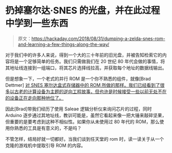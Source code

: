 # 扔掉塞尔达·SNES 的光盘，并在此过程中学到一些东西

> 原文：<https://hackaday.com/2018/08/31/dumping-a-zelda-snes-rom-and-learning-a-few-things-along-the-way/>

对于我们中的许多人来说，得到一个大的三十年前的旧光盘，并被告知检索它的内容将是一个足够简单的任务。我们只需做我们在 20 世纪 80 年代会做的事情，将其地址线连接到一组端口，将其芯片选择线拉高，并获取每个地址的数据线输出。

但是想象一下，一个老式的并行 ROM 是一个你不熟悉的组件，就像[Brad Dettmer] [对 SNES 塞尔达盒式存储器中的 ROM 所做的那样。我们已经看到了很多以古老的计算设备为主题的逆向工程故事，但也许是时候接受一些以前无处不在的设备正在走向那种地位了。](https://medium.com/@bdettmer/dumping-snes-zelda-rom-45b91b92e1c9)

因此[Brad]带我们经历了使用 Saleae 逻辑分析仪来询问芯片的过程，同时 Arduino 逐步通过其地址线，教训可能是，虽然它看起来像一把大锤来敲碎坚果，但重要的是要考虑到这种不相似性。如果你从未使用过 80 年代的 ROM，那么使用你熟悉的工具是有意义的，不是吗？

不管怎样，结局好就一切都好。当我们谈到任天堂的 rom 时，读一读关于从一个克隆的游戏机中提取引导 ROM 的内容。